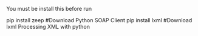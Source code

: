 You must be install this before run

pip install zeep #Download Python SOAP Client
pip install lxml #Download lxml Processing XML with python
